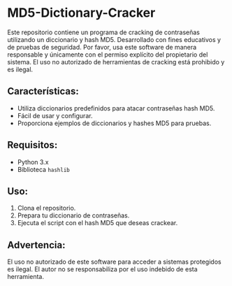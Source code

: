# MD5-Dictionary-Cracker

Este repositorio contiene un programa de cracking de contraseñas utilizando un diccionario y hash MD5. Desarrollado con fines educativos y de pruebas de seguridad. Por favor, usa este software de manera responsable y únicamente con el permiso explícito del propietario del sistema. El uso no autorizado de herramientas de cracking está prohibido y es ilegal.

## Características:
- Utiliza diccionarios predefinidos para atacar contraseñas hash MD5.
- Fácil de usar y configurar.
- Proporciona ejemplos de diccionarios y hashes MD5 para pruebas.

## Requisitos:
- Python 3.x
- Biblioteca `hashlib`

## Uso:
1. Clona el repositorio.
2. Prepara tu diccionario de contraseñas.
3. Ejecuta el script con el hash MD5 que deseas crackear.

## Advertencia:
El uso no autorizado de este software para acceder a sistemas protegidos es ilegal. El autor no se responsabiliza por el uso indebido de esta herramienta.
